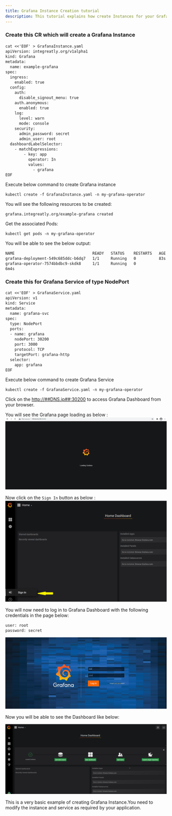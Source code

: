 ```yaml
---
title: Grafana Instance Creation tutorial
description: This tutorial explains how create Instances for your Grafana Operator.
---
```


### Create this CR which will create a Grafana Instance

```execute
cat <<'EOF' > GrafanaInstance.yaml
apiVersion: integreatly.org/v1alpha1
kind: Grafana
metadata:
  name: example-grafana
spec:
  ingress:
    enabled: true
  config:
    auth:
      disable_signout_menu: true
    auth.anonymous:
      enabled: true
    log:
      level: warn
      mode: console
    security:
      admin_password: secret
      admin_user: root
  dashboardLabelSelector:
    - matchExpressions:
        - key: app
          operator: In
          values:
            - grafana
EOF
```

Execute below command to create Grafana instance

```execute
kubectl create -f GrafanaInstance.yaml -n my-grafana-operator
```
You will see the following resources to be created:

```output
grafana.integreatly.org/example-grafana created
```

Get the associated Pods:

```execute
kubectl get pods -n my-grafana-operator
```

You will be able to see the below output:

```output
NAME                                  READY   STATUS    RESTARTS   AGE
grafana-deployment-549c685ddc-b6dq7   1/1     Running   0          83s
grafana-operator-7574bbdbc9-skdk8     1/1     Running   0          6m4s
```

### Create this for Grafana Service of type NodePort

```execute
cat <<'EOF' > GrafanaService.yaml
apiVersion: v1
kind: Service
metadata:
  name: grafana-svc
spec:
  type: NodePort
  ports:
  - name: grafana
    nodePort: 30200
    port: 3000
    protocol: TCP
    targetPort: grafana-http
  selector:
    app: grafana
EOF
```

Execute below command to create Grafana Service

```execute
kubectl create -f GrafanaService.yaml -n my-grafana-operator
```
Click on the <a href="http://##DNS.ip##:30200" target="_blank">http://##DNS.ip##:30200</a> to access Grafana Dashboard from your browser.

You will see the Grafana page loading as below :
![](_images/load.png)

Now click on the `Sign In` button as below :
![](_images/signin.png)

You will now need to log in to Grafana Dashboard with the following credentials in the page below:
```
user: root
password: secret
```
![](_images/login.png)

Now you will be able to see the Dashboard like below:

![](_images/dashboard.png)

This is a very basic example of creating Grafana Instance.You need to modify the instance and service as required by your application.

